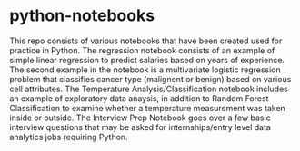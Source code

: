# python-notebooks
This repo consists of various notebooks that have been created used for practice in Python. The regression notebook consists of an example of simple linear regression to predict salaries based on years of experience. The second example in the notebook is a multivariate logistic regression problem that classifies cancer type (malignent or benign) based on various cell attributes. 
The Temperature Analysis/Classification notebook includes an example of exploratory data anaysis, in addition to Random Forest Classification to examine whether a temperature measurement was taken inside or outside. 
The Interview Prep Notebook goes over a few basic interview questions that may be asked for internships/entry level data analytics jobs requiring Python.
